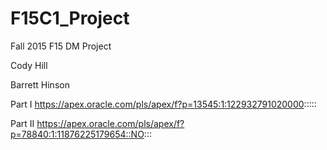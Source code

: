 # F15C1_Project
Fall 2015 F15 DM Project

Cody Hill

Barrett Hinson

Part I
https://apex.oracle.com/pls/apex/f?p=13545:1:122932791020000:::::

Part II
https://apex.oracle.com/pls/apex/f?p=78840:1:11876225179654::NO:::
